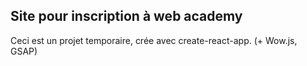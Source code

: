 ## Site pour inscription à web academy

Ceci est un projet temporaire, crée avec create-react-app. (+ Wow.js, GSAP)

